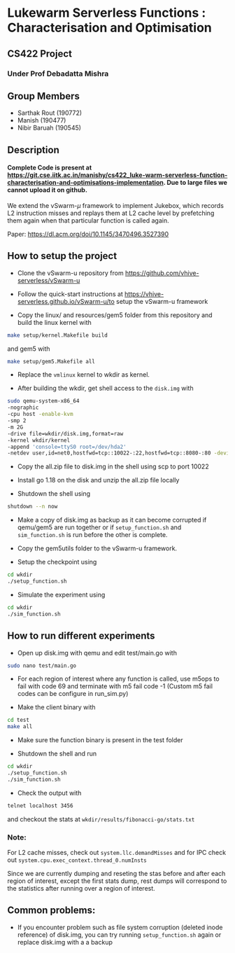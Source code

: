 <!-- # **vSwarm-&mu;:** Microarchitectural Research for Serverless -->
# Lukewarm Serverless Functions : Characterisation and Optimisation

## CS422 Project
### Under Prof Debadatta Mishra

## Group Members
- Sarthak Rout (190772)
- Manish (190477)
- Nibir Baruah (190545)

## Description
#### Complete Code is present at https://git.cse.iitk.ac.in/manishy/cs422_luke-warm-serverless-function-characterisation-and-optimisations-implementation. Due to large files we cannot upload it on github.

We extend the vSwarm-$\mu$ framework to implement Jukebox, which records L2 instruction misses and replays them at L2 cache level by prefetching them again when that particular function is called again.

Paper:
https://dl.acm.org/doi/10.1145/3470496.3527390


## How to setup the project
- Clone the vSwarm-u repository from https://github.com/vhive-serverless/vSwarm-u

- Follow the quick-start instructions at https://vhive-serverless.github.io/vSwarm-u/to setup the vSwarm-u framework

- Copy the linux/ and resources/gem5 folder from this repository and build the linux kernel with
```bash
make setup/kernel.Makefile build
```

and gem5 with 
```bash
make setup/gem5.Makefile all
```

- Replace the `vmlinux` kernel to wkdir as kernel.

- After building the wkdir, get shell access to the `disk.img` with
```bash
sudo qemu-system-x86_64 
-nographic 
-cpu host -enable-kvm 
-smp 2 
-m 2G 
-drive file=wkdir/disk.img,format=raw 
-kernel wkdir/kernel 
-append 'console=ttyS0 root=/dev/hda2'
-netdev user,id=net0,hostfwd=tcp::10022-:22,hostfwd=tcp::8080-:80 -device virtio-net-pci,netdev=net0
```

- Copy the all.zip file to disk.img in the shell using scp to port 10022

- Install go 1.18 on the disk and unzip the all.zip file locally

- Shutdown the shell using 
```bash
shutdown --n now
```

- Make a copy of disk.img as backup as it can become corrupted if qemu/gem5 are run together or if `setup_function.sh` and `sim_function.sh` is run before the other is complete.

- Copy the gem5utils folder to the vSwarm-u framework.

- Setup the checkpoint using
```bash
cd wkdir
./setup_function.sh
```

- Simulate the experiment using
```bash
cd wkdir
./sim_function.sh
```

## How to run different experiments

- Open up disk.img with qemu and edit test/main.go with
```bash
sudo nano test/main.go
```

- For each region of interest where any function is called, use m5ops to fail with code 69 and terminate with m5 fail code -1 (Custom m5 fail codes can be configure in run_sim.py)

- Make the client binary with
```bash
cd test
make all
```

- Make sure the function binary is present in the test folder

- Shutdown the shell and run 
```bash
cd wkdir
./setup_function.sh
./sim_function.sh
```

- Check the output with
```bash
telnet localhost 3456
```
and checkout the stats at 
`
wkdir/results/fibonacci-go/stats.txt
`

### Note:
For L2 cache misses, check out
`system.llc.demandMisses` and for IPC
check out `system.cpu.exec_context.thread_0.numInsts`

Since we are currently dumping and reseting the stas before and after each region of interest, except the first stats dump, rest dumps will correspond to the statistics after running over a region of interest.


## Common problems:
- If you encounter problem such as file system corruption (deleted inode reference) of disk.img, you can try running  `setup_function.sh` again or replace disk.img with a a backup
